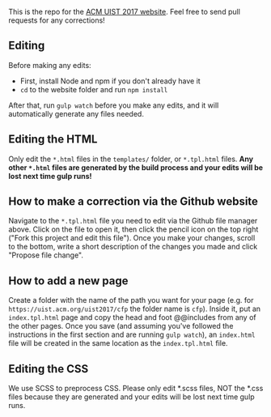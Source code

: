 This is the repo for the [ACM UIST 2017 website](https://uist.acm.org/uist2017/). Feel free to send pull requests for any corrections!

## Editing

Before making any edits:

- First, install Node and npm if you don't already have it
- `cd` to the website folder and run `npm install`

After that, run `gulp watch` before you make any edits, and it will automatically generate any files needed.

## Editing the HTML

Only edit the `*.html` files in the `templates/` folder, or `*.tpl.html` files. **Any other `*.html` files are generated by the build process and your edits will be lost next time gulp runs!**

## How to make a correction via the Github website

Navigate to the `*.tpl.html` file you need to edit via the Github file manager above. Click on the file to open it, then click the pencil icon on the top right ("Fork this project and edit this file"). Once you make your changes, scroll to the bottom, write a short description of the changes you made and click "Propose file change".

## How to add a new page

Create a folder with the name of the path you want for your page (e.g. for `https://uist.acm.org/uist2017/cfp` the folder name is `cfp`). Inside it, put an `index.tpl.html` page and copy the head and foot @@includes from any of the other pages. Once you save (and assuming you've followed the instructions in the first section and are running `gulp watch`), an `index.html` file will be created in the same location as the `index.tpl.html` file.

## Editing the CSS

We use SCSS to preprocess CSS. Please only edit *.scss files, NOT the *.css files because they are generated and your edits will be lost next time gulp runs.
